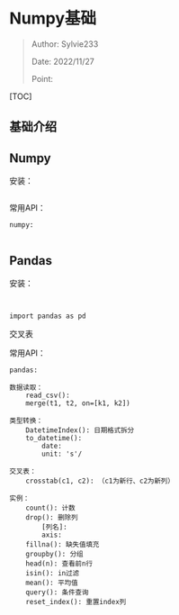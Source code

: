# Numpy基础

>Author: Sylvie233
>
>Date: 2022/11/27
>
>Point: 

[TOC]

## 基础介绍





## Numpy

安装：

```

```



常用API：

```
numpy:


```







## Pandas

安装：

```


import pandas as pd
```



交叉表



常用API：

```
pandas:
	
数据读取：
	read_csv():
	merge(t1, t2, on=[k1, k2])
	
类型转换：
	DatetimeIndex(): 日期格式拆分
	to_datetime():
		date:
		unit: 's'/
	
交叉表：
	crosstab(c1, c2): （c1为新行、c2为新列）

实例：
	count(): 计数
	drop(): 删除列
		[列名]:
		axis:
	fillna(): 缺失值填充
	groupby(): 分组 
	head(n): 查看前n行
	isin(): in过滤
	mean(): 平均值
	query(): 条件查询
	reset_index(): 重置index列
```



























